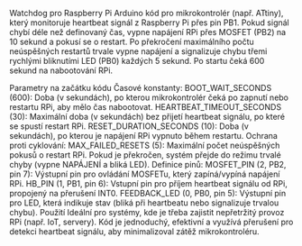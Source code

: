Watchdog pro Raspberry Pi
Arduino kód pro mikrokontrolér (např. ATtiny), který monitoruje heartbeat signál z Raspberry Pi přes pin PB1. Pokud signál chybí déle než definovaný čas, vypne napájení RPi přes MOSFET (PB2) na 10 sekund a pokusí se o restart. Po překročení maximálního počtu neúspěšných restartů trvale vypne napájení a signalizuje chybu třemi rychlými bliknutími LED (PB0) každých 5 sekund. Po startu čeká 600 sekund na nabootování RPi.

Parametry na začátku kódu
Časové konstanty:
BOOT_WAIT_SECONDS (600): Doba (v sekundách), po kterou mikrokontrolér čeká po zapnutí nebo restartu RPi, aby mělo čas nabootovat.
HEARTBEAT_TIMEOUT_SECONDS (30): Maximální doba (v sekundách) bez přijetí heartbeat signálu, po které se spustí restart RPi.
RESET_DURATION_SECONDS (10): Doba (v sekundách), po kterou je napájení RPi vypnuto během restartu.
Ochrana proti cyklování:
MAX_FAILED_RESETS (5): Maximální počet neúspěšných pokusů o restart RPi. Pokud je překročen, systém přejde do režimu trvalé chyby (vypne NAPÁJENÍ a bliká LED).
Definice pinů:
MOSFET_PIN (2, PB2, pin 7): Výstupní pin pro ovládání MOSFETu, který zapíná/vypíná napájení RPi.
HB_PIN (1, PB1, pin 6): Vstupní pin pro příjem heartbeat signálu od RPi, propojený na přerušení INT0.
FEEDBACK_LED (0, PB0, pin 5): Výstupní pin pro LED, která indikuje stav (bliká při heartbeatu nebo signalizuje trvalou chybu).
Použití
Ideální pro systémy, kde je třeba zajistit nepřetržitý provoz RPi (např. IoT, servery). Kód je jednoduchý, efektivní a využívá přerušení pro detekci heartbeat signálu, aby minimalizoval zátěž mikrokontroléru.
